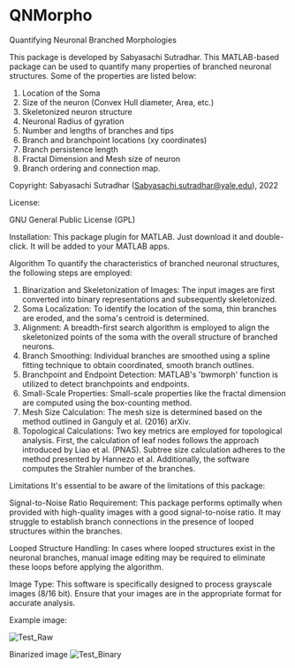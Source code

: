 # QNMorpho
Quantifying Neuronal Branched Morphologies 

This package is developed by Sabyasachi Sutradhar. This MATLAB-based package can be used to quantify many properties of branched neuronal structures. Some of the properties are listed below:
1.	Location of the Soma
2.	Size of the neuron (Convex Hull diameter, Area, etc.)
3.	Skeletonized neuron structure
4.	Neuronal Radius of gyration
5.	Number and lengths of branches and tips
6.	Branch and branchpoint locations (xy coordinates)
7.	Branch persistence length
8.	Fractal Dimension and Mesh size of neuron
9.	Branch ordering and connection map.

Copyright: Sabyasachi Sutradhar (Sabyasachi.sutradhar@yale.edu), 2022

License:

GNU General Public License (GPL)

Installation: This package plugin for MATLAB. Just download it and double-click. It will be added to your MATLAB apps.


Algorithm
To quantify the characteristics of branched neuronal structures, the following steps are employed:

1.	Binarization and Skeletonization of Images: The input images are first converted into binary representations and subsequently skeletonized.
2.	Soma Localization: To identify the location of the soma, thin branches are eroded, and the soma's centroid is determined.
3.	Alignment: A breadth-first search algorithm is employed to align the skeletonized points of the soma with the overall structure of branched neurons.
4.	Branch Smoothing: Individual branches are smoothed using a spline fitting technique to obtain coordinated, smooth branch outlines.
5.	Branchpoint and Endpoint Detection: MATLAB's 'bwmorph' function is utilized to detect branchpoints and endpoints.
6.	Small-Scale Properties: Small-scale properties like the fractal dimension are computed using the box-counting method.
7.	Mesh Size Calculation: The mesh size is determined based on the method outlined in Ganguly et al. (2016) arXiv.
8.	Topological Calculations: Two key metrics are employed for topological analysis. First, the calculation of leaf nodes follows the approach introduced by Liao et al. (PNAS). Subtree size calculation adheres to the method presented by Hannezo et al. Additionally, the software computes the Strahler number of the branches.



Limitations
It's essential to be aware of the limitations of this package:

Signal-to-Noise Ratio Requirement: This package performs optimally when provided with high-quality images with a good signal-to-noise ratio. It may struggle to establish branch connections in the presence of looped structures within the branches.

Looped Structure Handling: In cases where looped structures exist in the neuronal branches, manual image editing may be required to eliminate these loops before applying the algorithm.

Image Type: This software is specifically designed to process grayscale images (8/16 bit). Ensure that your images are in the appropriate format for accurate analysis. 

Example image:

![Test_Raw](https://github.com/SabyasachiSutradhar/QNMorpho/assets/49563656/7ac662fd-3792-421d-a8eb-1eebcffa3a9d)


Binarized image
![Test_Binary](https://github.com/SabyasachiSutradhar/QNMorpho/assets/49563656/778adfc2-4769-409d-a1df-afdf2b9bf0b1)


 



